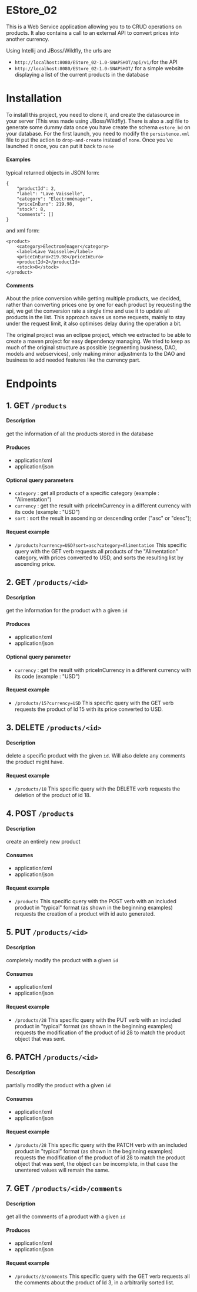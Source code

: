 # EStore_02

This is a Web Service application allowing you to to CRUD operations on products. It also contains a call to an external API to convert prices into another currency.

Using Intellij and JBoss/Wildfly, the urls are
- `http://localhost:8080/EStore_02-1.0-SNAPSHOT/api/v1/`for the API
- `http://localhost:8080/EStore_02-1.0-SNAPSHOT/` for a simple website displaying a list of the current products in the database

# Installation
To install this project, you need to clone it, and create the datasource in your server (This was made using JBoss/Wildfly).
There is also a .sql file to generate some dummy data once you have create the schema ``estore_bd`` on your database.
For the first launch, you need to modify the `persistence.xml` file to put the action to `drop-and-create` instead of `none`. Once you've launched it once, you can put it back to `none`

#### Examples
typical returned objects in JSON form:

    {
        "productId": 2,
        "label": "Lave Vaisselle",
        "category": "Electroménager",
        "priceInEuro": 219.98,
        "stock": 8,
        "comments": []
    }
    
and xml form:

    <product>
        <category>Electroménager</category>
        <label>Lave Vaisselle</label>
        <priceInEuro>219.98</priceInEuro>
        <productId>2</productId>
        <stock>8</stock>
    </product>
    
#### Comments
About the price conversion while getting multiple products, we decided, rather than converting prices one by one for each product by requesting the api, we get the conversion rate a single time and use it to update all products in the list.
This approach saves us some requests, mainly to stay under the request limit, it also optimises delay during the operation a bit.

The original project was an eclipse project, which we extracted to be able to create a maven project for easy dependency managing.
We tried to keep as much of the original structure as possible (segmenting business, DAO, models and webservices), only making minor adjustments to the DAO and business to add needed features like the currency part.

# Endpoints

## 1. GET ``/products``
#### Description
get the information of all the products stored in the database
#### Produces
- application/xml
- application/json
#### Optional query parameters
- `category` : get all products of a specific category (example : "Alimentation")
- `currency` : get the result with priceInCurrency in a different currency with its code (example : "USD")
- `sort` : sort the result in ascending or descending order ("asc" or "desc");

#### Request example
- `/products?currency=USD?sort=asc?category=Alimentation`
This specific query with the GET verb requests all products of the "Alimentation" category, with prices converted to USD, and sorts the resulting list by ascending price.

## 2. GET ``/products/<id>``
#### Description
get the information for the product with a given `id`
#### Produces
- application/xml
- application/json
#### Optional query parameter
- `currency` : get the result with priceInCurrency in a different currency with its code (example : "USD")

#### Request example
- `/products/15?currency=USD`
This specific query with the GET verb requests the product of Id 15 with its price converted to USD.

## 3. DELETE ``/products/<id>``
#### Description
delete a specific product with the given `id`. Will also delete any comments the product might have.

#### Request example
- `/products/18`
This specific query with the DELETE verb requests the deletion of the product of id 18.

## 4. POST ``/products``
#### Description
create an entirely new product
#### Consumes
- application/xml
- application/json

#### Request example
- `/products`
This specific query with the POST verb with an included product in "typical" format (as shown in the beginning examples) requests the creation of a product with id auto generated.


## 5. PUT ``/products/<id>``
#### Description
completely modify the product with a given `id`
#### Consumes
- application/xml
- application/json

#### Request example
- `/products/28`
This specific query with the PUT verb with an included product in "typical" format (as shown in the beginning examples) requests the modification of the product of id 28 to match the product object that was sent.


## 6. PATCH ``/products/<id>``
#### Description
partially  modify the product with a given `id`
#### Consumes
- application/xml
- application/json

#### Request example
- `/products/28`
This specific query with the PATCH verb with an included product in "typical" format (as shown in the beginning examples) requests the modification of the product of id 28 to match the product object that was sent, the object can be incomplete, in that case the unentered values will remain the same.

## 7. GET ``/products/<id>/comments``
#### Description
get all the comments of a product with a given `id`
#### Produces
- application/xml
- application/json

#### Request example
- `/products/3/comments`
This specific query with the GET verb requests all the comments about the product of Id 3, in a arbitrarily sorted list.
